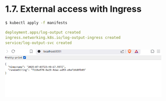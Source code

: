 # 1.7. External access with Ingress

```bash
$ kubectl apply -f manifests
```

```yaml
deployment.apps/log-output created
ingress.networking.k8s.io/log-output-ingress created
service/log-output-svc created
```

![img](./image.png)
